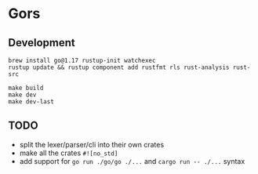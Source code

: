 # Gors

## Development

```
brew install go@1.17 rustup-init watchexec
rustup update && rustup component add rustfmt rls rust-analysis rust-src
```

```
make build
make dev
make dev-last
```

## TODO

- split the lexer/parser/cli into their own crates
- make all the crates `#![no_std]`
- add support for `go run ./go/go ./...` and `cargo run -- ./...` syntax
